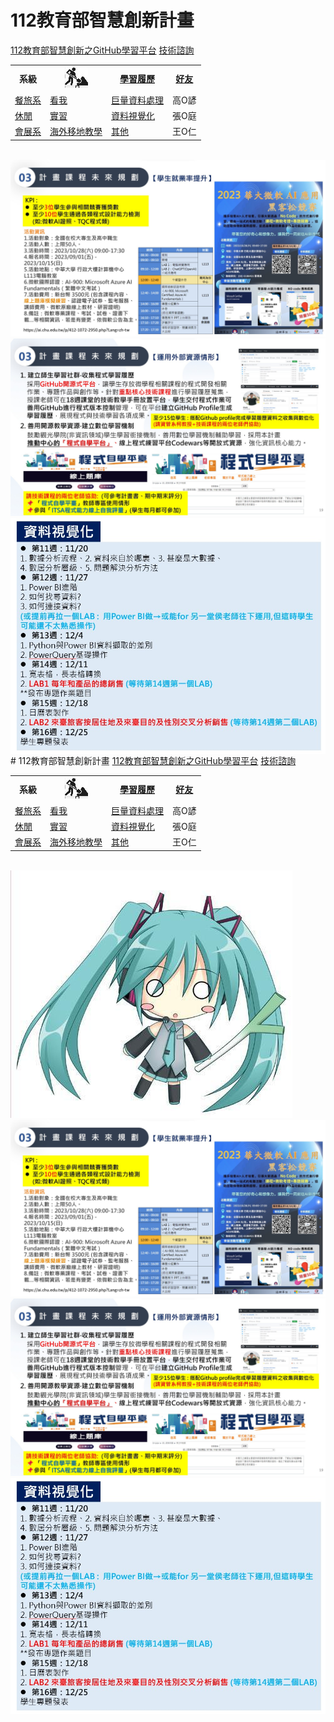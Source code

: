 # 112教育部智慧創新計畫 
<a href="http://140.126.146.12:9090/GitHub2023/">112教育部智慧創新之GitHub學習平台</a>&nbsp;<a href="https://chat.openai.com/auth/login">技術諮詢</a> <table>   <tr>     <th>系級</th>     <th><img src="working.jpeg"></th>     <th><a href="">學習履歷</a></th>     <th><a href="https://chat.openai.com/">好友</a></th>   </tr>   <tr>     <td><a href="https://hm.chu.edu.tw/index.php?Lang=zh-tw">餐旅系</a></td>     <td><a href="https://www.youtube.com/watch?v=dK9rBfbUETw">看我</a></td>     <td><a href="">巨量資料處理</a></td>     <td>高O諺</td>   </tr>   <tr>     <td><a href="https://lm.chu.edu.tw/index.php?Lang=zh-tw">休閒</a></td>     <td><a href="https://lm.chu.edu.tw/p/412-1040-117.php?Lang=zh-tw">實習</a></td>     <td><a href="">資料視覺化</a></td>     <td>張O庭</td>   </tr>      <tr>     <td><a href="https://mice.chu.edu.tw/index.php?Lang=zh-tw">會展系</a></td>     <td><a href="https://mice.chu.edu.tw/p/412-1041-112.php?Lang=zh-tw">海外移地教學</a></td>     <td><a href="">其他</a></td>     <td>王O仁</td>   </tr>   </table><br> <img src="II_1.jpg"></img> <img src="II_2.jpg"></img> <img src="II_3.jpg" style="display:block; margin:auto;" ></img>                # 112教育部智慧創新計畫 <a href="http://140.126.146.12:9090/GitHub2023/">112教育部智慧創新之GitHub學習平台</a>&nbsp;<a href="https://chat.openai.com/auth/login">技術諮詢</a> <table>   <tr>     <th>系級</th>     <th><img src="working.jpeg"></th>     <th><a href="">學習履歷</a></th>     <th><a href="https://chat.openai.com/">好友</a></th>   </tr>   <tr>     <td><a href="https://hm.chu.edu.tw/index.php?Lang=zh-tw">餐旅系</a></td>     <td><a href="https://www.youtube.com/watch?v=dK9rBfbUETw">看我</a></td>     <td><a href="">巨量資料處理</a></td>     <td>高O諺</td>   </tr>   <tr>     <td><a href="https://lm.chu.edu.tw/index.php?Lang=zh-tw">休閒</a></td>     <td><a href="https://lm.chu.edu.tw/p/412-1040-117.php?Lang=zh-tw">實習</a></td>     <td><a href="">資料視覺化</a></td>     <td>張O庭</td>   </tr>      <tr>     <td><a href="https://mice.chu.edu.tw/index.php?Lang=zh-tw">會展系</a></td>     <td><a href="https://mice.chu.edu.tw/p/412-1041-112.php?Lang=zh-tw">海外移地教學</a></td>     <td><a href="">其他</a></td>     <td>王O仁</td>   </tr>   </table><br><img src="1.jpg"> <img src="II_1.jpg"></img> <img src="II_2.jpg"></img> <img src="II_3.jpg" style="display:block; margin:auto;" ></img> 
